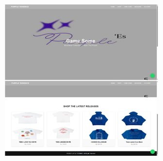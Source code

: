 ![Alt text](https://github.com/MuhamadAkbarErgiansyah/Tugas1_Pemrograman-Web-/blob/main/abay.png?raw=true)
![Alt text](https://github.com/MuhamadAkbarErgiansyah/Tugas1_Pemrograman-Web-/blob/main/Screenshot%202025-10-21%20221620.png?raw=true)


